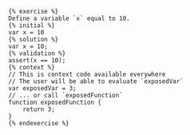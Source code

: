     {% exercise %}
    Define a variable `x` equal to 10.
    {% initial %}
    var x = 10
    {% solution %}
    var x = 10;
    {% validation %}
    assert(x == 10);
    {% context %}
    // This is context code available everywhere
    // The user will be able to evaluate `exposedVar`
    var exposedVar = 3;
    // ... or call `exposedFunction`
    function exposedFunction {
        return 3;
    }
    {% endexercise %}



